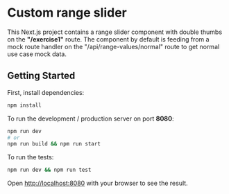 Custom range slider
===================

This Next.js project contains a range slider component with double thumbs on the **"/exercise1"** route.
The component by default is feeding from a mock route handler on the "/api/range-values/normal" route to get normal use case mock data.

## Getting Started

First, install dependencies:

```bash
npm install
```

To run the development / production server on port **8080**:

```bash
npm run dev
# or
npm run build && npm run start
```

To run the tests:

```bash
npm run dev && npm run test
```

Open [http://localhost:8080](http://localhost:8080) with your browser to see the result.

